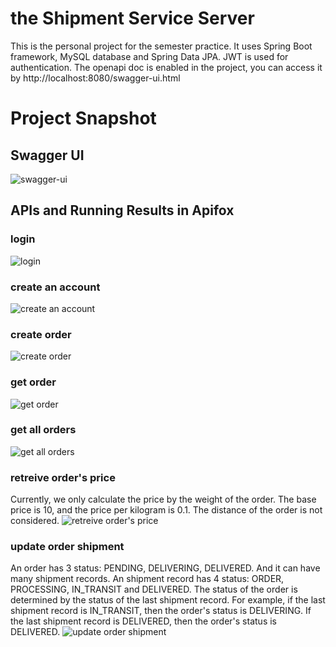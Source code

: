 # the Shipment Service Server
This is the personal project for the semester practice.
It uses Spring Boot framework, MySQL database and Spring Data JPA.
JWT is used for authentication.
The openapi doc is enabled in the project, you can access it by http://localhost:8080/swagger-ui.html

# Project Snapshot
## Swagger UI
![swagger-ui](./images/swagger.png)

## APIs and Running Results in Apifox
### login
![login](./images/login.png)
### create an account
![create an account](./images/create_account.png)
### create order
![create order](./images/create_order.png)
### get order
![get order](./images/get_order.png)
### get all orders
![get all orders](./images/get_all_orders.png)
### retreive order's price
Currently, we only calculate the price by the weight of the order. The base price is 10, and the price per kilogram is 0.1. The distance of the order is not considered.
![retreive order's price](./images/retreive_order_price.png)
### update order shipment
An order has 3 status: PENDING, DELIVERING, DELIVERED. And it can have many shipment records. An shipment record has 4 status: ORDER, PROCESSING, IN_TRANSIT and DELIVERED. The status of the order is determined by the status of the last shipment record. For example, if the last shipment record is IN_TRANSIT, then the order's status is DELIVERING. If the last shipment record is DELIVERED, then the order's status is DELIVERED.
![update order shipment](./images/update_order_shipment.png)